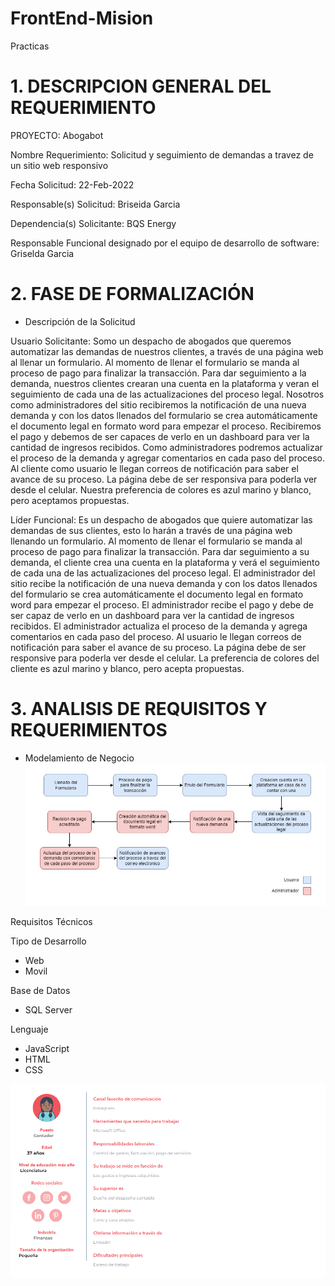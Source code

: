 # FrontEnd-Mision
Practicas

# 1.	DESCRIPCION GENERAL DEL REQUERIMIENTO

PROYECTO: Abogabot

Nombre Requerimiento: Solicitud y seguimiento de demandas a travez de un sitio web responsivo

Fecha Solicitud: 22-Feb-2022

Responsable(s) Solicitud: Briseida Garcia

Dependencia(s) Solicitante: BQS Energy

Responsable Funcional designado por el equipo de desarrollo de software: Griselda Garcia

# 2.	FASE DE FORMALIZACIÓN

- Descripción de la Solicitud

Usuario Solicitante:
Somo un despacho de abogados que queremos automatizar las demandas de nuestros clientes, a través de una página web al llenar un formulario. Al momento de llenar el formulario se manda al proceso de pago para finalizar la transacción. Para dar seguimiento a la demanda, nuestros clientes crearan una cuenta en la plataforma y veran el seguimiento de cada una de las actualizaciones del proceso legal. Nosotros como administradores del sitio recibiremos la notificación de una nueva demanda y con los datos llenados del formulario se crea automáticamente el documento legal en formato word para empezar el proceso. Recibiremos el pago y debemos de ser capaces de verlo en un dashboard para ver la cantidad de ingresos recibidos. Como administradores podremos actualizar el proceso de la demanda y agregar comentarios en cada paso del proceso. Al cliente como usuario le llegan correos de notificación para saber el avance de su proceso. La página debe de ser responsiva para poderla ver desde el celular. Nuestra preferencia de colores es azul marino y blanco, pero aceptamos propuestas.

Líder Funcional:
Es un despacho de abogados que quiere automatizar las demandas de sus clientes, esto lo harán a través de una página web llenando un formulario. Al momento de llenar el formulario se manda al proceso de pago para finalizar la transacción. Para dar seguimiento a su demanda, el cliente crea una cuenta en la plataforma y verá el seguimiento de cada una de las actualizaciones del proceso legal. El administrador del sitio recibe la notificación de una nueva demanda y con los datos llenados del formulario se crea automáticamente el documento legal en formato word para empezar el proceso. El administrador recibe el pago y debe de ser capaz de verlo en un dashboard para ver la cantidad de ingresos recibidos. El administrador actualiza el proceso de la demanda y agrega comentarios en cada paso del proceso. Al usuario le llegan correos de notificación para saber el avance de su proceso. La página debe de ser responsive para poderla ver desde el celular. La preferencia de colores del cliente es azul marino y blanco, pero acepta propuestas.


# 3.	ANALISIS DE REQUISITOS Y REQUERIMIENTOS 

- Modelamiento de Negocio
![Modelamiento de Negocio](https://github.com/GriseldaGarciaE/FrontEnd-Mision/blob/87239fa250189a771633fffc1626bb6ecce8efb9/images/Modelamiento%20de%20Negocio.jpg)

Requisitos Técnicos

Tipo de Desarrollo
   - Web
   - Movil

Base de Datos
   - SQL Server

Lenguaje
   - JavaScript
   - HTML
   - CSS


![Buyer Persona](https://github.com/GriseldaGarciaE/FrontEnd-Mision/blob/3b73f4dea048d77973c8a85f64b9c69d69639cf7/images/buyer%20persona.png)













